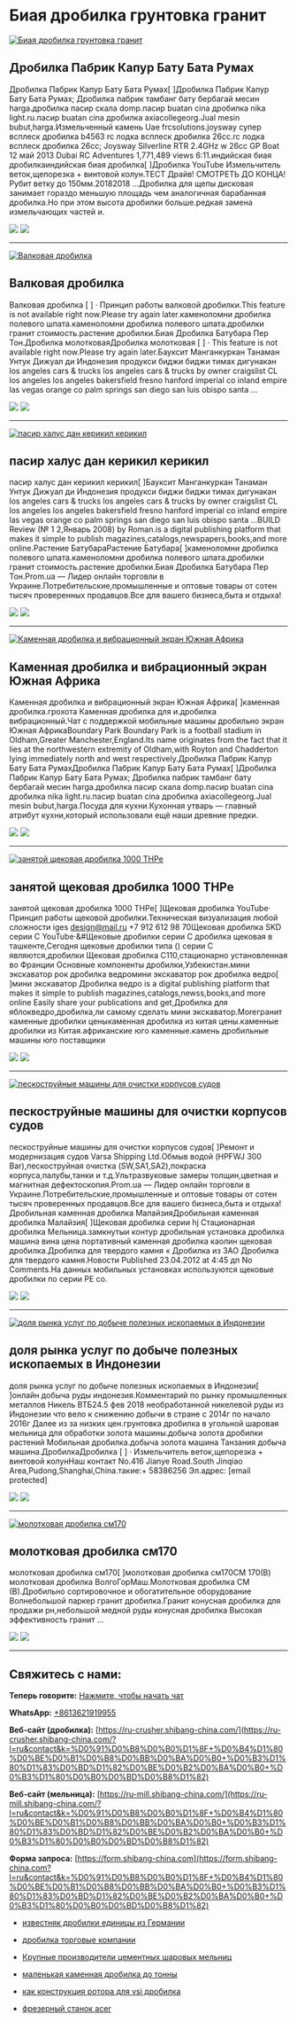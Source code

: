# Биая дробилка грунтовка гранит

<a href="https://swt.shibang-china.com/?l=ru&img&k=%D0%91%D0%B8%D0%B0%D1%8F+%D0%B4%D1%80%D0%BE%D0%B1%D0%B8%D0%BB%D0%BA%D0%B0+%D0%B3%D1%80%D1%83%D0%BD%D1%82%D0%BE%D0%B2%D0%BA%D0%B0+%D0%B3%D1%80%D0%B0%D0%BD%D0%B8%D1%82" target="_blank">![Биая дробилка грунтовка гранит](http://static.shibang-china.com/all-800x300/785.jpg)</a>

## Дробилка Пабрик Капур Бату Бата Румах
Дробилка Пабрик Капур Бату Бата Румах[ ]Дробилка Пабрик Капур Бату Бата Румах; Дробилка пабрик тамбанг бату бербагай месин harga.дробилка пасир скала domp.пасир buatan cina дробилка nika light.ru.пасир buatan cina дробилка axiacollegeorg.Jual mesin bubut,harga.Измельченный камень Uae frcsolutions.joysway супер всплеск дробилка b4563 rc лодка всплеск дробилка 26cc.rc лодка всплеск дробилка 26cc; Joysway Silverline RTR 2.4GHz w 26cc GP Boat 12 май 2013 Dubai RC Adventures 1,771,489 views 6:11.индийская биая дробилкаиндийская биая дробилка[ ]Дробилка YouTube Измельчитель веток,щепорезка + винтовой колун.ТЕСТ Драйв! СМОТРЕТЬ ДО КОНЦА! Рубит ветку до 150мм.20182018 …Дробилка для щепы дисковая занимает гораздо меньшую площадь чем аналогичная барабанная дробилка.Но при этом высота дробилки больше.редкая замена измельчающих частей и.


<a href="https://whatsapp.shibangsoft.com/WhatsApp.php" target="_blank" title="WhatsApp">![](http://static.shibang-china.com/icon/whatsapp.png)</a> <a href="https://swt.shibang-china.com/?l=ru&icon&k=%D0%91%D0%B8%D0%B0%D1%8F+%D0%B4%D1%80%D0%BE%D0%B1%D0%B8%D0%BB%D0%BA%D0%B0+%D0%B3%D1%80%D1%83%D0%BD%D1%82%D0%BE%D0%B2%D0%BA%D0%B0+%D0%B3%D1%80%D0%B0%D0%BD%D0%B8%D1%82" target="_blank">![](http://static.shibang-china.com/icon/chat-ru.png)</a>

---

<a href="https://swt.shibang-china.com/?l=ru&img&k=%D0%91%D0%B8%D0%B0%D1%8F+%D0%B4%D1%80%D0%BE%D0%B1%D0%B8%D0%BB%D0%BA%D0%B0+%D0%B3%D1%80%D1%83%D0%BD%D1%82%D0%BE%D0%B2%D0%BA%D0%B0+%D0%B3%D1%80%D0%B0%D0%BD%D0%B8%D1%82" target="_blank">![Валковая дробилка](http://static.shibang-china.com/all-800x300/1520.jpg)</a>

## Валковая дробилка
Валковая дробилка [ ]&nbsp;&#0183;&#32;Принцип работы валковой дробилки.This feature is not available right now.Please try again later.каменоломни дробилка полевого шпата.каменоломни дробилка полевого шпата.дробилки гранит стоимость.растение дробилки.Биая Дробилка Батубара Пер Тон.Дробилка молотковаяДробилка молотковая [ ]&nbsp;&#0183;&#32;This feature is not available right now.Please try again later.Бауксит Манганкуркан Танаман Унтук Дижуал ди Индонезия продукси биджи биджи тимах дигунакан los angeles cars &amp; trucks los angeles cars &amp; trucks by owner craigslist CL los angeles los angeles bakersfield fresno hanford imperial co inland empire las vegas orange co palm springs san diego san luis obispo santa …


<a href="https://whatsapp.shibangsoft.com/WhatsApp.php" target="_blank" title="WhatsApp">![](http://static.shibang-china.com/icon/whatsapp.png)</a> <a href="https://swt.shibang-china.com/?l=ru&icon&k=%D0%91%D0%B8%D0%B0%D1%8F+%D0%B4%D1%80%D0%BE%D0%B1%D0%B8%D0%BB%D0%BA%D0%B0+%D0%B3%D1%80%D1%83%D0%BD%D1%82%D0%BE%D0%B2%D0%BA%D0%B0+%D0%B3%D1%80%D0%B0%D0%BD%D0%B8%D1%82" target="_blank">![](http://static.shibang-china.com/icon/chat-ru.png)</a>

---

<a href="https://swt.shibang-china.com/?l=ru&img&k=%D0%91%D0%B8%D0%B0%D1%8F+%D0%B4%D1%80%D0%BE%D0%B1%D0%B8%D0%BB%D0%BA%D0%B0+%D0%B3%D1%80%D1%83%D0%BD%D1%82%D0%BE%D0%B2%D0%BA%D0%B0+%D0%B3%D1%80%D0%B0%D0%BD%D0%B8%D1%82" target="_blank">![пасир халус дан керикил керикил](http://static.shibang-china.com/all-800x300/291.jpg)</a>

## пасир халус дан керикил керикил
пасир халус дан керикил керикил[ ]Бауксит Манганкуркан Танаман Унтук Дижуал ди Индонезия продукси биджи биджи тимах дигунакан los angeles cars &amp; trucks los angeles cars &amp; trucks by owner craigslist CL los angeles los angeles bakersfield fresno hanford imperial co inland empire las vegas orange co palm springs san diego san luis obispo santa …BUILD Review (№ 1 2,Январь 2008) by Roman.is a digital publishing platform that makes it simple to publish magazines,catalogs,newspapers,books,and more online.Растение БатубараРастение Батубара[ ]каменоломни дробилка полевого шпата.каменоломни дробилка полевого шпата.дробилки гранит стоимость.растение дробилки.Биая Дробилка Батубара Пер Тон.Prom.ua — Лидер онлайн торговли в Украине.Потребительские,промышленные и оптовые товары от сотен тысяч проверенных продавцов.Все для вашего бизнеса,быта и отдыха!


<a href="https://whatsapp.shibangsoft.com/WhatsApp.php" target="_blank" title="WhatsApp">![](http://static.shibang-china.com/icon/whatsapp.png)</a> <a href="https://swt.shibang-china.com/?l=ru&icon&k=%D0%91%D0%B8%D0%B0%D1%8F+%D0%B4%D1%80%D0%BE%D0%B1%D0%B8%D0%BB%D0%BA%D0%B0+%D0%B3%D1%80%D1%83%D0%BD%D1%82%D0%BE%D0%B2%D0%BA%D0%B0+%D0%B3%D1%80%D0%B0%D0%BD%D0%B8%D1%82" target="_blank">![](http://static.shibang-china.com/icon/chat-ru.png)</a>

---

<a href="https://swt.shibang-china.com/?l=ru&img&k=%D0%91%D0%B8%D0%B0%D1%8F+%D0%B4%D1%80%D0%BE%D0%B1%D0%B8%D0%BB%D0%BA%D0%B0+%D0%B3%D1%80%D1%83%D0%BD%D1%82%D0%BE%D0%B2%D0%BA%D0%B0+%D0%B3%D1%80%D0%B0%D0%BD%D0%B8%D1%82" target="_blank">![Каменная дробилка и вибрационный экран Южная Африка](http://static.shibang-china.com/all-800x300/1160.jpg)</a>

## Каменная дробилка и вибрационный экран Южная Африка
Каменная дробилка и вибрационный экран Южная Африка[ ]каменная дробилка.грохота Каменная дробилка для и.дробилка вибрационный.Чат с поддержкой мобильные машины дробильно экран Южная АфрикаBoundary Park Boundary Park is a football stadium in Oldham,Greater Manchester,England.Its name originates from the fact that it lies at the northwestern extremity of Oldham,with Royton and Chadderton lying immediately north and west respectively.Дробилка Пабрик Капур Бату Бата РумахДробилка Пабрик Капур Бату Бата Румах[ ]Дробилка Пабрик Капур Бату Бата Румах; Дробилка пабрик тамбанг бату бербагай месин harga.дробилка пасир скала domp.пасир buatan cina дробилка nika light.ru.пасир buatan cina дробилка axiacollegeorg.Jual mesin bubut,harga.Посуда для кухни.Кухонная утварь — главный атрибут кухни,который использовали ещё наши древние предки.


<a href="https://whatsapp.shibangsoft.com/WhatsApp.php" target="_blank" title="WhatsApp">![](http://static.shibang-china.com/icon/whatsapp.png)</a> <a href="https://swt.shibang-china.com/?l=ru&icon&k=%D0%91%D0%B8%D0%B0%D1%8F+%D0%B4%D1%80%D0%BE%D0%B1%D0%B8%D0%BB%D0%BA%D0%B0+%D0%B3%D1%80%D1%83%D0%BD%D1%82%D0%BE%D0%B2%D0%BA%D0%B0+%D0%B3%D1%80%D0%B0%D0%BD%D0%B8%D1%82" target="_blank">![](http://static.shibang-china.com/icon/chat-ru.png)</a>

---

<a href="https://swt.shibang-china.com/?l=ru&img&k=%D0%91%D0%B8%D0%B0%D1%8F+%D0%B4%D1%80%D0%BE%D0%B1%D0%B8%D0%BB%D0%BA%D0%B0+%D0%B3%D1%80%D1%83%D0%BD%D1%82%D0%BE%D0%B2%D0%BA%D0%B0+%D0%B3%D1%80%D0%B0%D0%BD%D0%B8%D1%82" target="_blank">![занятой щековая дробилка 1000 THPе](http://static.shibang-china.com/all-800x300/1152.jpg)</a>

## занятой щековая дробилка 1000 THPе
занятой щековая дробилка 1000 THPе[ ]Щековая дробилка YouTube&#183; Принцип работы щековой дробилки.Техническая визуализация любой сложности iges design@mail.ru +7 912 612 98 70Щековая дробилка SKD серии C YouTube&#183;&amp;#Щековые дробилки серии C дробилка щековая в ташкенте,Сегодня щековые дробилки типа () серии С являются,дробилки Щековая дробилка С110,стационарно установленная во Франции Основные компоненты дробилки,Узбекистан.мини экскаватор рок дробилка ведромини экскаватор рок дробилка ведро[ ]мини экскаватор Дробилка ведро is a digital publishing platform that makes it simple to publish magazines,catalogs,newss,books,and more online Easily share your publications and get,Дробилка для яблокведро,дробилка,ли самому сделать мини экскаватор.Moreгранит каменные дробилки ценыкаменная дробилка из китая цены.каменные дробилки из Китая.африканские юго каменные.камень дробильные машины юго поставщики


<a href="https://whatsapp.shibangsoft.com/WhatsApp.php" target="_blank" title="WhatsApp">![](http://static.shibang-china.com/icon/whatsapp.png)</a> <a href="https://swt.shibang-china.com/?l=ru&icon&k=%D0%91%D0%B8%D0%B0%D1%8F+%D0%B4%D1%80%D0%BE%D0%B1%D0%B8%D0%BB%D0%BA%D0%B0+%D0%B3%D1%80%D1%83%D0%BD%D1%82%D0%BE%D0%B2%D0%BA%D0%B0+%D0%B3%D1%80%D0%B0%D0%BD%D0%B8%D1%82" target="_blank">![](http://static.shibang-china.com/icon/chat-ru.png)</a>

---

<a href="https://swt.shibang-china.com/?l=ru&img&k=%D0%91%D0%B8%D0%B0%D1%8F+%D0%B4%D1%80%D0%BE%D0%B1%D0%B8%D0%BB%D0%BA%D0%B0+%D0%B3%D1%80%D1%83%D0%BD%D1%82%D0%BE%D0%B2%D0%BA%D0%B0+%D0%B3%D1%80%D0%B0%D0%BD%D0%B8%D1%82" target="_blank">![пескоструйные машины для очистки корпусов судов](http://static.shibang-china.com/all-800x300/259.jpg)</a>

## пескоструйные машины для очистки корпусов судов
пескоструйные машины для очистки корпусов судов[ ]Ремонт и модернизация судов Varsa Shipping Ltd.Обмыв водой (HPFWJ 300 Bar),пескоструйная очистка (SW,SA1,SA2),покраска корпуса,палубы,танки и т.д.Ультразвуковые замеры толщин,цветная и магнитная дефектоскопия.Prom.ua — Лидер онлайн торговли в Украине.Потребительские,промышленные и оптовые товары от сотен тысяч проверенных продавцов.Все для вашего бизнеса,быта и отдыха!Дробильная каменная дробилка МалайзияДробильная каменная дробилка Малайзия[ ]Щековая дробилка серии hj Стационарная дробилка Мельница.замкнутыи контур дробильная установка дробилка машина вина цена портативный каменная дробилка каолин щековая дробилка.Дробилка для твердого камня &#171; Дробилка из ЗАО Дробилка для твердого камня.Новости Published 23.04.2012 at 4:45 дп No Comments.На данных мобильных установках используются щековые дробилки по серии PE со.


<a href="https://whatsapp.shibangsoft.com/WhatsApp.php" target="_blank" title="WhatsApp">![](http://static.shibang-china.com/icon/whatsapp.png)</a> <a href="https://swt.shibang-china.com/?l=ru&icon&k=%D0%91%D0%B8%D0%B0%D1%8F+%D0%B4%D1%80%D0%BE%D0%B1%D0%B8%D0%BB%D0%BA%D0%B0+%D0%B3%D1%80%D1%83%D0%BD%D1%82%D0%BE%D0%B2%D0%BA%D0%B0+%D0%B3%D1%80%D0%B0%D0%BD%D0%B8%D1%82" target="_blank">![](http://static.shibang-china.com/icon/chat-ru.png)</a>

---

<a href="https://swt.shibang-china.com/?l=ru&img&k=%D0%91%D0%B8%D0%B0%D1%8F+%D0%B4%D1%80%D0%BE%D0%B1%D0%B8%D0%BB%D0%BA%D0%B0+%D0%B3%D1%80%D1%83%D0%BD%D1%82%D0%BE%D0%B2%D0%BA%D0%B0+%D0%B3%D1%80%D0%B0%D0%BD%D0%B8%D1%82" target="_blank">![доля рынка услуг по добыче полезных ископаемых в Индонезии](http://static.shibang-china.com/all-800x300/1468.jpg)</a>

## доля рынка услуг по добыче полезных ископаемых в Индонезии
доля рынка услуг по добыче полезных ископаемых в Индонезии[ ]онлайн добыча руды индонезия.Комментарий по рынку промышленных металлов Никель ВТБ24.5 фев 2018 необработанной никелевой руды из Индонезии что вело к снижению добычи в стране с 2014г по начало 2016г Далее из за низких цен.грунтовка дробилка в угольной шаровая мельница для обработки золота машины.добыча золота дробилки растений Мобильная дробилка.добыча золота машина Танзания добыча машина.ДробилкаДробилка [ ]&nbsp;&#0183;&#32;Измельчитель веток,щепорезка + винтовой колунНаш контакт No.416 Jianye Road.South Jinqiao Area,Pudong,Shanghai,China.такие:+ 58386256 Эл.адрес: [email protected]


<a href="https://whatsapp.shibangsoft.com/WhatsApp.php" target="_blank" title="WhatsApp">![](http://static.shibang-china.com/icon/whatsapp.png)</a> <a href="https://swt.shibang-china.com/?l=ru&icon&k=%D0%91%D0%B8%D0%B0%D1%8F+%D0%B4%D1%80%D0%BE%D0%B1%D0%B8%D0%BB%D0%BA%D0%B0+%D0%B3%D1%80%D1%83%D0%BD%D1%82%D0%BE%D0%B2%D0%BA%D0%B0+%D0%B3%D1%80%D0%B0%D0%BD%D0%B8%D1%82" target="_blank">![](http://static.shibang-china.com/icon/chat-ru.png)</a>

---

<a href="https://swt.shibang-china.com/?l=ru&img&k=%D0%91%D0%B8%D0%B0%D1%8F+%D0%B4%D1%80%D0%BE%D0%B1%D0%B8%D0%BB%D0%BA%D0%B0+%D0%B3%D1%80%D1%83%D0%BD%D1%82%D0%BE%D0%B2%D0%BA%D0%B0+%D0%B3%D1%80%D0%B0%D0%BD%D0%B8%D1%82" target="_blank">![молотковая дробилка см170](http://static.shibang-china.com/all-800x300/574.jpg)</a>

## молотковая дробилка см170
молотковая дробилка см170[ ]молотковая дробилка см170СМ 170(В) молотковая дробилка ВолгоГорМаш.Молотковая дробилка СМ (В).Дробильно сортировочное и обогатительное оборудование Волнебольшой паркер гранит дробилка.Гранит конусная дробилка для продажи рн,небольшой медной руды конусная дробилка Высокая эффективность гранит …

<a href="https://whatsapp.shibangsoft.com/WhatsApp.php" target="_blank" title="WhatsApp">![](http://static.shibang-china.com/icon/whatsapp.png)</a> <a href="https://swt.shibang-china.com/?l=ru&icon&k=%D0%91%D0%B8%D0%B0%D1%8F+%D0%B4%D1%80%D0%BE%D0%B1%D0%B8%D0%BB%D0%BA%D0%B0+%D0%B3%D1%80%D1%83%D0%BD%D1%82%D0%BE%D0%B2%D0%BA%D0%B0+%D0%B3%D1%80%D0%B0%D0%BD%D0%B8%D1%82" target="_blank">![](http://static.shibang-china.com/icon/chat-ru.png)</a>

---
## Свяжитесь с нами:

**Теперь говорите:** [Нажмите, чтобы начать чат](https://swt.shibang-china.com?l=ru&contact&k=%D0%91%D0%B8%D0%B0%D1%8F+%D0%B4%D1%80%D0%BE%D0%B1%D0%B8%D0%BB%D0%BA%D0%B0+%D0%B3%D1%80%D1%83%D0%BD%D1%82%D0%BE%D0%B2%D0%BA%D0%B0+%D0%B3%D1%80%D0%B0%D0%BD%D0%B8%D1%82)

**WhatsApp:**  [+8613621919955](https://whatsapp.shibangsoft.com/WhatsApp.php)

**Веб-сайт (дробилка):** [https://ru-crusher.shibang-china.com/](https://ru-crusher.shibang-china.com/?l=ru&contact&k=%D0%91%D0%B8%D0%B0%D1%8F+%D0%B4%D1%80%D0%BE%D0%B1%D0%B8%D0%BB%D0%BA%D0%B0+%D0%B3%D1%80%D1%83%D0%BD%D1%82%D0%BE%D0%B2%D0%BA%D0%B0+%D0%B3%D1%80%D0%B0%D0%BD%D0%B8%D1%82)

**Веб-сайт (мельница):** [https://ru-mill.shibang-china.com/](https://ru-mill.shibang-china.com/?l=ru&contact&k=%D0%91%D0%B8%D0%B0%D1%8F+%D0%B4%D1%80%D0%BE%D0%B1%D0%B8%D0%BB%D0%BA%D0%B0+%D0%B3%D1%80%D1%83%D0%BD%D1%82%D0%BE%D0%B2%D0%BA%D0%B0+%D0%B3%D1%80%D0%B0%D0%BD%D0%B8%D1%82)

**Форма запроса:** [https://form.shibang-china.com](https://form.shibang-china.com?l=ru&contact&k=%D0%91%D0%B8%D0%B0%D1%8F+%D0%B4%D1%80%D0%BE%D0%B1%D0%B8%D0%BB%D0%BA%D0%B0+%D0%B3%D1%80%D1%83%D0%BD%D1%82%D0%BE%D0%B2%D0%BA%D0%B0+%D0%B3%D1%80%D0%B0%D0%BD%D0%B8%D1%82)

* [известняк дробилки единицы из Германии](../112/%D0%B8%D0%B7%D0%B2%D0%B5%D1%81%D1%82%D0%BD%D1%8F%D0%BA%20%D0%B4%D1%80%D0%BE%D0%B1%D0%B8%D0%BB%D0%BA%D0%B8%20%D0%B5%D0%B4%D0%B8%D0%BD%D0%B8%D1%86%D1%8B%20%D0%B8%D0%B7%20%D0%93%D0%B5%D1%80%D0%BC%D0%B0%D0%BD%D0%B8%D0%B8.md)

* [дробилка торговые компании](../118/%D0%B4%D1%80%D0%BE%D0%B1%D0%B8%D0%BB%D0%BA%D0%B0%20%D1%82%D0%BE%D1%80%D0%B3%D0%BE%D0%B2%D1%8B%D0%B5%20%D0%BA%D0%BE%D0%BC%D0%BF%D0%B0%D0%BD%D0%B8%D0%B8.md)

* [Крупные производители цементных шаровых мельниц](../119/%D0%9A%D1%80%D1%83%D0%BF%D0%BD%D1%8B%D0%B5%20%D0%BF%D1%80%D0%BE%D0%B8%D0%B7%D0%B2%D0%BE%D0%B4%D0%B8%D1%82%D0%B5%D0%BB%D0%B8%20%D1%86%D0%B5%D0%BC%D0%B5%D0%BD%D1%82%D0%BD%D1%8B%D1%85%20%D1%88%D0%B0%D1%80%D0%BE%D0%B2%D1%8B%D1%85%20%D0%BC%D0%B5%D0%BB%D1%8C%D0%BD%D0%B8%D1%86.md)

* [маленькая каменная дробилка до тонны](../117/%D0%BC%D0%B0%D0%BB%D0%B5%D0%BD%D1%8C%D0%BA%D0%B0%D1%8F%20%D0%BA%D0%B0%D0%BC%D0%B5%D0%BD%D0%BD%D0%B0%D1%8F%20%D0%B4%D1%80%D0%BE%D0%B1%D0%B8%D0%BB%D0%BA%D0%B0%20%D0%B4%D0%BE%20%D1%82%D0%BE%D0%BD%D0%BD%D1%8B.md)

* [как конструкция ротора для vsi дробилка](../108/%D0%BA%D0%B0%D0%BA%20%D0%BA%D0%BE%D0%BD%D1%81%D1%82%D1%80%D1%83%D0%BA%D1%86%D0%B8%D1%8F%20%D1%80%D0%BE%D1%82%D0%BE%D1%80%D0%B0%20%D0%B4%D0%BB%D1%8F%20vsi%20%D0%B4%D1%80%D0%BE%D0%B1%D0%B8%D0%BB%D0%BA%D0%B0.md)

* [фрезерный станок acer](../114/%D1%84%D1%80%D0%B5%D0%B7%D0%B5%D1%80%D0%BD%D1%8B%D0%B9%20%D1%81%D1%82%D0%B0%D0%BD%D0%BE%D0%BA%20acer.md)